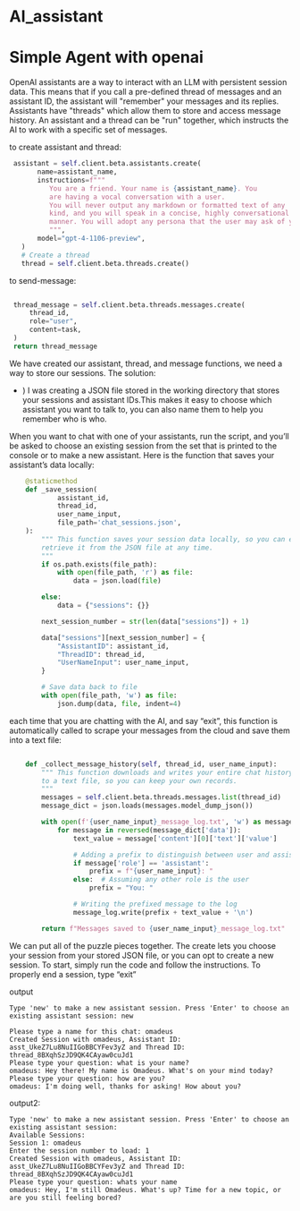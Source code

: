 # AI_assistant

 # Simple Agent with openai

OpenAI assistants are a way to interact with an LLM with persistent session data. 
This means that if you call a pre-defined thread of messages and an assistant ID,
the assistant will "remember" your messages and its replies.
Assistants have "threads" which allow them to store and access message history. 
An assistant and a thread can be "run" together, 
which instructs the AI to work with a specific set of messages. 

to create assistant and thread:
```python
 assistant = self.client.beta.assistants.create(
       name=assistant_name,
       instructions=f"""
          You are a friend. Your name is {assistant_name}. You 
          are having a vocal conversation with a user. 
          You will never output any markdown or formatted text of any 
          kind, and you will speak in a concise, highly conversational 
          manner. You will adopt any persona that the user may ask of you.
          """,
       model="gpt-4-1106-preview",
   )
   # Create a thread
   thread = self.client.beta.threads.create()
```

to send-message:
```python

 thread_message = self.client.beta.threads.messages.create(
     thread_id,
     role="user",
     content=task,
 )
 return thread_message
```

We have created our assistant, thread, and message functions, 
we need a way to store our sessions. 
The solution:
   - ) I was creating a JSON file stored in the working directory that stores your 
   sessions and assistant IDs.This makes it easy to choose which assistant you want to talk to,
   you can also name them to help you remember who is who.


When you want to chat with one of your assistants, 
run the script, and you’ll be asked to choose an existing session from the 
set that is printed to the console or to make a new assistant.
Here is the function that saves your assistant’s data locally:
```python
    @staticmethod
    def _save_session(
            assistant_id,
            thread_id,
            user_name_input,
            file_path='chat_sessions.json',
    ):
        """ This function saves your session data locally, so you can easily
        retrieve it from the JSON file at any time.
        """
        if os.path.exists(file_path):
            with open(file_path, 'r') as file:
                data = json.load(file)

        else:
            data = {"sessions": {}}

        next_session_number = str(len(data["sessions"]) + 1)

        data["sessions"][next_session_number] = {
            "AssistantID": assistant_id,
            "ThreadID": thread_id,
            "UserNameInput": user_name_input,
        }

        # Save data back to file
        with open(file_path, 'w') as file:
            json.dump(data, file, indent=4)
   ```


each time that you are chatting with the AI, and say “exit”, this function is 
automatically called to scrape your messages from the cloud and save them into 
a text file:
```python

    def _collect_message_history(self, thread_id, user_name_input):
        """ This function downloads and writes your entire chat history
        to a text file, so you can keep your own records.
        """
        messages = self.client.beta.threads.messages.list(thread_id)
        message_dict = json.loads(messages.model_dump_json())

        with open(f'{user_name_input}_message_log.txt', 'w') as message_log:
            for message in reversed(message_dict['data']):
                text_value = message['content'][0]['text']['value']

                # Adding a prefix to distinguish between user and assistant messages
                if message['role'] == 'assistant':
                    prefix = f"{user_name_input}: "
                else:  # Assuming any other role is the user
                    prefix = "You: "

                # Writing the prefixed message to the log
                message_log.write(prefix + text_value + '\n')

        return f"Messages saved to {user_name_input}_message_log.txt"
```

We can put all of the puzzle pieces together. The create lets you 
choose your session from your stored JSON file, 
or you can opt to create a new session.
To start, simply run the code and follow the instructions. 
To properly end a session, type “exit”

output
```terminal
Type 'new' to make a new assistant session. Press 'Enter' to choose an existing assistant session: new

Please type a name for this chat: omadeus
Created Session with omadeus, Assistant ID: asst_UkeZ7Lu8NuIIGoBBCYFev3yZ and Thread ID: thread_8BXqhSzJD9QK4CAyaw0cuJd1
Please type your question: what is your name?
omadeus: Hey there! My name is Omadeus. What's on your mind today?
Please type your question: how are you?
omadeus: I'm doing well, thanks for asking! How about you?

```

output2:

```commandline
Type 'new' to make a new assistant session. Press 'Enter' to choose an existing assistant session: 
Available Sessions:
Session 1: omadeus
Enter the session number to load: 1
Created Session with omadeus, Assistant ID: asst_UkeZ7Lu8NuIIGoBBCYFev3yZ and Thread ID: thread_8BXqhSzJD9QK4CAyaw0cuJd1
Please type your question: whats your name
omadeus: Hey, I'm still Omadeus. What's up? Time for a new topic, or are you still feeling bored?

```

